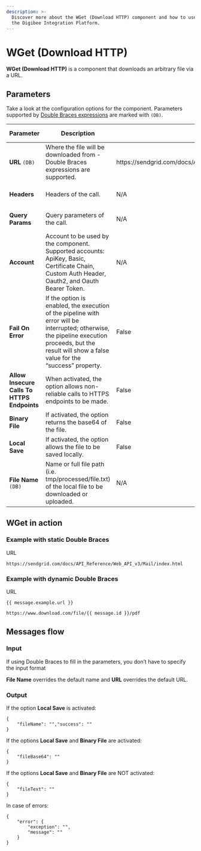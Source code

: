 ```yaml
---
description: >-
  Discover more about the WGet (Download HTTP) component and how to use it on
  the Digibee Integration Platform.
---
```


# WGet (Download HTTP)

**WGet (Download HTTP)** is a component that downloads an arbitrary file via a URL.

## Parameters

Take a look at the configuration options for the component. Parameters supported by [Double Braces expressions](https://docs.digibee.com/documentation/build/double-braces) are marked with `(DB)`.&#x20;

<table data-full-width="true"><thead><tr><th>Parameter</th><th>Description</th><th>Default value</th><th>Data type</th></tr></thead><tbody><tr><td><strong>URL</strong> <code>(DB)</code></td><td>Where the file will be downloaded from - Double Braces expressions are supported.</td><td>https://sendgrid.com/docs/API_Reference/Web_API_v3/Mail/index.html</td><td>String</td></tr><tr><td><strong>Headers</strong></td><td>Headers of the call.</td><td>N/A</td><td>Key-value Pairs</td></tr><tr><td><strong>Query Params</strong></td><td>Query parameters of the call.</td><td>N/A</td><td>Key-value Pairs</td></tr><tr><td><strong>Account</strong></td><td>Account to be used by the component. Supported accounts: ApiKey, Basic, Certificate Chain, Custom Auth Header, Oauth2, and Oauth Bearer Token.</td><td>N/A</td><td>String</td></tr><tr><td><strong>Fail On Error</strong></td><td>If the option is enabled, the execution of the pipeline with error will be interrupted; otherwise, the pipeline execution proceeds, but the result will show a false value for the “success” property.</td><td>False</td><td>Boolean</td></tr><tr><td><strong>Allow Insecure Calls To HTTPS Endpoints</strong></td><td>When activated, the option allows non-reliable calls to HTTPS endpoints to be made.</td><td>False</td><td>Boolean</td></tr><tr><td><strong>Binary File</strong></td><td>If activated, the option returns the base64 of the file.</td><td>False</td><td>Boolean</td></tr><tr><td><strong>Local Save</strong></td><td>If activated, the option allows the file to be saved locally.</td><td>False</td><td>Boolean</td></tr><tr><td><strong>File Name</strong> <code>(DB)</code></td><td>Name or full file path (i.e. tmp/processed/file.txt) of the local file to be downloaded or uploaded.</td><td>N/A</td><td>String</td></tr></tbody></table>

## WGet in action <a href="#wget-in-action" id="wget-in-action"></a>

### Example with static Double Braces <a href="#example-with-static-double-braces" id="example-with-static-double-braces"></a>

URL

```
https://sendgrid.com/docs/API_Reference/Web_API_v3/Mail/index.html
```

### Example with dynamic Double Braces <a href="#example-with-dynamic-double-braces" id="example-with-dynamic-double-braces"></a>

URL

```
{{ message.example.url }}
```

```
https://www.download.com/file/{{ message.id }}/pdf
```

## Messages flow <a href="#messages-flow" id="messages-flow"></a>

### Input <a href="#input" id="input"></a>

If using Double Braces to fill in the parameters, you don’t have to specify the input format&#x20;

**File Name** overrides the default name and **URL** overrides the default URL.

### Output <a href="#output" id="output"></a>

If the option **Local Save** is activated:

```
{
    "fileName": "","success": ""    
}
```

If the options **Local Save** and **Binary File** are activated:

```
{
    "fileBase64": ""
}
```

If the options **Local Save** and **Binary File** are NOT activated:

```
{
    "fileText": ""
}
```

In case of errors:

```
{
    "error": {
        "exception": "",
        "message": ""
    }
}
```
